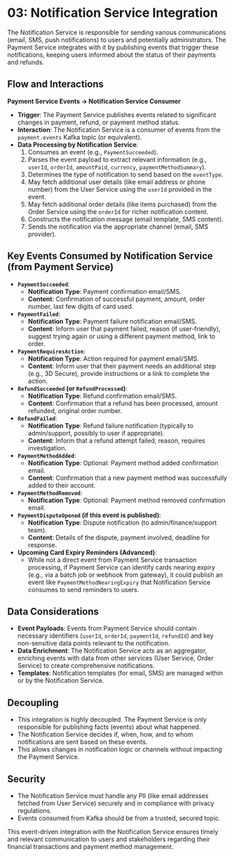 # 03: Notification Service Integration

The Notification Service is responsible for sending various communications (email, SMS, push notifications) to users and potentially administrators. The Payment Service integrates with it by publishing events that trigger these notifications, keeping users informed about the status of their payments and refunds.

## Flow and Interactions

**Payment Service Events -> Notification Service Consumer**

*   **Trigger**: The Payment Service publishes events related to significant changes in payment, refund, or payment method status.
*   **Interaction**: The Notification Service is a consumer of events from the `payment.events` Kafka topic (or equivalent).
*   **Data Processing by Notification Service**: 
    1.  Consumes an event (e.g., `PaymentSucceeded`).
    2.  Parses the event payload to extract relevant information (e.g., `userId`, `orderId`, `amountPaid`, `currency`, `paymentMethodSummary`).
    3.  Determines the type of notification to send based on the `eventType`.
    4.  May fetch additional user details (like email address or phone number) from the User Service using the `userId` provided in the event.
    5.  May fetch additional order details (like items purchased) from the Order Service using the `orderId` for richer notification content.
    6.  Constructs the notification message (email template, SMS content).
    7.  Sends the notification via the appropriate channel (email, SMS provider).

## Key Events Consumed by Notification Service (from Payment Service)

*   **`PaymentSucceeded`**: 
    *   **Notification Type**: Payment confirmation email/SMS.
    *   **Content**: Confirmation of successful payment, amount, order number, last few digits of card used.
*   **`PaymentFailed`**: 
    *   **Notification Type**: Payment failure notification email/SMS.
    *   **Content**: Inform user that payment failed, reason (if user-friendly), suggest trying again or using a different payment method, link to order.
*   **`PaymentRequiresAction`**: 
    *   **Notification Type**: Action required for payment email/SMS.
    *   **Content**: Inform user that their payment needs an additional step (e.g., 3D Secure), provide instructions or a link to complete the action.
*   **`RefundSucceeded` (or `RefundProcessed`)**: 
    *   **Notification Type**: Refund confirmation email/SMS.
    *   **Content**: Confirmation that a refund has been processed, amount refunded, original order number.
*   **`RefundFailed`**: 
    *   **Notification Type**: Refund failure notification (typically to admin/support, possibly to user if appropriate).
    *   **Content**: Inform that a refund attempt failed, reason, requires investigation.
*   **`PaymentMethodAdded`**: 
    *   **Notification Type**: Optional: Payment method added confirmation email.
    *   **Content**: Confirmation that a new payment method was successfully added to their account.
*   **`PaymentMethodRemoved`**: 
    *   **Notification Type**: Optional: Payment method removed confirmation email.
*   **`PaymentDisputeOpened` (if this event is published)**:
    *   **Notification Type**: Dispute notification (to admin/finance/support team).
    *   **Content**: Details of the dispute, payment involved, deadline for response.
*   **Upcoming Card Expiry Reminders (Advanced)**:
    *   While not a direct event from Payment Service transaction processing, if Payment Service can identify cards nearing expiry (e.g., via a batch job or webhook from gateway), it could publish an event like `PaymentMethodNearingExpiry` that Notification Service consumes to send reminders to users.

## Data Considerations

*   **Event Payloads**: Events from Payment Service should contain necessary identifiers (`userId`, `orderId`, `paymentId`, `refundId`) and key non-sensitive data points relevant to the notification.
*   **Data Enrichment**: The Notification Service acts as an aggregator, enriching events with data from other services (User Service, Order Service) to create comprehensive notifications.
*   **Templates**: Notification templates (for email, SMS) are managed within or by the Notification Service.

## Decoupling

*   This integration is highly decoupled. The Payment Service is only responsible for publishing facts (events) about what happened.
*   The Notification Service decides if, when, how, and to whom notifications are sent based on these events.
*   This allows changes in notification logic or channels without impacting the Payment Service.

## Security

*   The Notification Service must handle any PII (like email addresses fetched from User Service) securely and in compliance with privacy regulations.
*   Events consumed from Kafka should be from a trusted, secured topic.

This event-driven integration with the Notification Service ensures timely and relevant communication to users and stakeholders regarding their financial transactions and payment method management.
